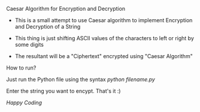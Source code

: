Caesar Algorithm for Encryption and Decryption

* This is a small attempt to use Caesar algorithm to implement Encryption and Decryption of a String

* This thing is just shifting ASCII values of the characters to left or right by some digits

* The resultant will be a "Ciphertext" encrypted using "Caesar Algorithm"

How to run?

Just run the Python file using the syntax *python filename.py*

Enter the string you want to encypt. That's it :)

*Happy Coding*
